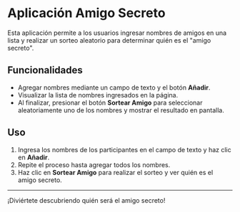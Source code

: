 
# Aplicación Amigo Secreto

Esta aplicación permite a los usuarios ingresar nombres de amigos en una lista y realizar un sorteo aleatorio para determinar quién es el "amigo secreto".

## Funcionalidades

- Agregar nombres mediante un campo de texto y el botón **Añadir**.
- Visualizar la lista de nombres ingresados en la página.
- Al finalizar, presionar el botón **Sortear Amigo** para seleccionar aleatoriamente uno de los nombres y mostrar el resultado en pantalla.

## Uso

1. Ingresa los nombres de los participantes en el campo de texto y haz clic en **Añadir**.
2. Repite el proceso hasta agregar todos los nombres.
3. Haz clic en **Sortear Amigo** para realizar el sorteo y ver quién es el amigo secreto.

---
¡Diviértete descubriendo quién será el amigo secreto!
